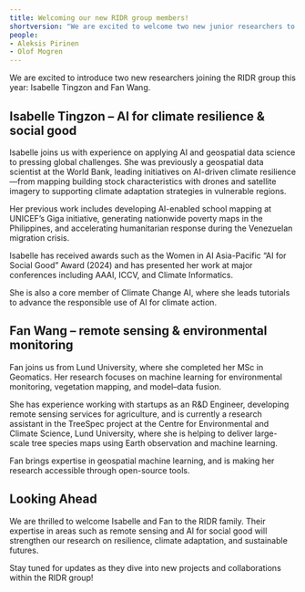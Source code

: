 ```yaml
---
title: Welcoming our new RIDR group members!
shortversion: "We are excited to welcome two new junior researchers to the RIDR group: Isabelle Tingzon and Fan Wang. Isabelle has extensive experience applying AI and geospatial data for climate resilience and social good, while Fan brings expertise in remote sensing and machine learning for vegetation and forest monitoring. Together, they will help strengthen RIDR’s work at the intersection of AI, remote sensing, and climate adaptation."
people:
- Aleksis Pirinen
- Olof Mogren
---
```


We are excited to introduce two new researchers joining the RIDR group this year: Isabelle Tingzon and Fan Wang.

## Isabelle Tingzon – AI for climate resilience & social good

Isabelle joins us with experience on applying AI and geospatial data science to pressing global challenges. She was previously a geospatial data scientist at the World Bank, leading initiatives on AI-driven climate resilience—from mapping building stock characteristics with drones and satellite imagery to supporting climate adaptation strategies in vulnerable regions.

Her previous work includes developing AI-enabled school mapping at UNICEF’s Giga initiative, generating nationwide poverty maps in the Philippines, and accelerating humanitarian response during the Venezuelan migration crisis.

Isabelle has received awards such as the Women in AI Asia-Pacific “AI for Social Good” Award (2024) and has presented her work at major conferences including AAAI, ICCV, and Climate Informatics.

She is also a core member of Climate Change AI, where she leads tutorials to advance the responsible use of AI for climate action.

## Fan Wang – remote sensing & environmental monitoring

Fan joins us from Lund University, where she completed her MSc in Geomatics. Her research focuses on machine learning for environmental monitoring, vegetation mapping, and model–data fusion.

She has experience working with startups as an R&D Engineer, developing remote sensing services for agriculture, and is currently a research assistant in the TreeSpec project at the Centre for Environmental and Climate Science, Lund University, where she is helping to deliver large-scale tree species maps using Earth observation and machine learning.

Fan brings expertise in geospatial machine learning, and is making her research accessible through open-source tools.

## Looking Ahead

We are thrilled to welcome Isabelle and Fan to the RIDR family. Their expertise in areas such as remote sensing and AI for social good will strengthen our research on resilience, climate adaptation, and sustainable futures.

Stay tuned for updates as they dive into new projects and collaborations within the RIDR group!
